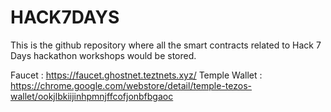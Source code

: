 # HACK7DAYS

This is the github repository where all the smart contracts related to Hack 7 Days hackathon workshops would be stored.

Faucet : https://faucet.ghostnet.teztnets.xyz/
Temple Wallet : https://chrome.google.com/webstore/detail/temple-tezos-wallet/ookjlbkiijinhpmnjffcofjonbfbgaoc
